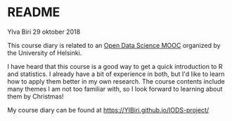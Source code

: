 README
================
Ylva Biri
29 oktober 2018

This course diary is related to an [Open Data Science MOOC](https://mooc.helsinki.fi/course/view.php?id=158) organized by the University of Helsinki.

I have heard that this course is a good way to get a quick introduction to R and statistics. I already have a bit of experience in both, but I'd like to learn how to apply them better in my own research. The course contents include many themes I am not too familiar with, so I look forward to learning about them by Christmas!

My course diary can be found at <https://YIBiri.github.io/IODS-project/>
